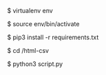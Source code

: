 ﻿
$ virtualenv env

$ source env/bin/activate

$ pip3 install -r requirements.txt

$ cd /html-csv

$ python3 script.py
